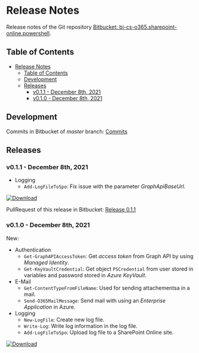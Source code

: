 # Release Notes

Release notes of the Git repository [Bitbucket: bi-cs-o365.sharepoint-online.powershell](https://bitbucket.biscrum.com/projects/SPO/repos/bi-cs-o365.sharepoint-online.powershell/).

## Table of Contents
- [Release Notes](#release-notes)
  - [Table of Contents](#table-of-contents)
  - [Development](#development)
  - [Releases](#releases)
    - [v0.1.1 - December 8th, 2021](#v011---december-8th-2021)
    - [v0.1.0 - December 8th, 2021](#v010---december-8th-2021)

## Development

Commits in Bitbucket of *master* branch: [Commits](https://bitbucket.biscrum.com/projects/SPO/repos/bi-cs-o365.sharepoint-online.powershell/commits)

## Releases

### v0.1.1 - December 8th, 2021
- Logging
  - `Add-LogFileToSpo`: Fix issue with the parameter *GraphApiBaseUrl*.

[![Download]](https://bitbucket.biscrum.com/projects/SPO/repos/bi-cs-o365.sharepoint-online.powershell/browse/release/Boehringer.ITEDS.SharePoint.PowerShell.zip?at=refs%2Ftags%2Fv0.1.1)

PullRequest of this release in Bitbucket: [Release 0.1.1](https://bitbucket.biscrum.com/projects/SPO/repos/bi-cs-o365.sharepoint-online.powershell/pull-requests/1/overview)

### v0.1.0 - December 8th, 2021

New:

- Authentication
  - `Get-GraphAPIAccessToken`: Get *access token* from Graph API by using *Managed Identity*.
  - `Get-KeyVaultCredential`: Get object `PSCredential` from user stored in variables and password stored in *Azure KeyVault*.
- E-Mail
  - `Get-ContentTypeFromFileName`: Used for sending attachementsa in a mail.
  - `Send-O365MailMessage`: Send mail with using an *Enterprise Application* in Azure.
- Logging
  - `New-LogFile`: Create new log file.
  - `Write-Log`: Write log information in the log file.
  - `Add-LogFileToSpo`: Upload log file to a SharePoint Online site.

[![Download]](https://bitbucket.biscrum.com/projects/SPO/repos/bi-cs-o365.sharepoint-online.powershell/browse/release/Boehringer.ITEDS.SharePoint.PowerShell.zip?at=refs%2Ftags%2Fv0.1.0)

<!-- Shields -->
[Download]: https://img.shields.io/badge/Download-Boehringer.ITEDS.SharePoint.PowerShell-blue?style=flat-square